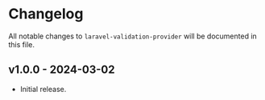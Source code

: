 # Changelog

All notable changes to `laravel-validation-provider` will be documented in this file.

## v1.0.0 - 2024-03-02
- Initial release.
